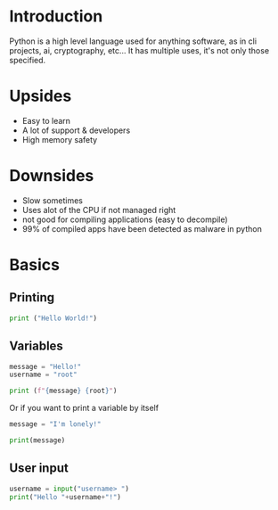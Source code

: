 # Introduction
Python is a high level language used for anything software, as in cli projects, ai, cryptography, etc...
It has multiple uses, it's not only those specified.
# Upsides
 - Easy to learn
 - A lot of support & developers
 - High memory safety
# Downsides
 - Slow sometimes
 - Uses alot of the CPU if not managed right
 - not good for compiling applications (easy to decompile)
 - 99% of compiled apps have been detected as malware in python
# Basics
## Printing
```python
print ("Hello World!")
```
## Variables
```python
message = "Hello!"
username = "root"

print (f"{message} {root}")
```
Or if you want to print a variable by itself
```python
message = "I'm lonely!"

print(message)
```
## User input
```python
username = input("username> ")
print("Hello "+username+"!")
```
